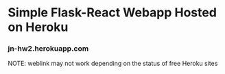 # Simple Flask-React Webapp Hosted on Heroku

### jn-hw2.herokuapp.com
NOTE: weblink may not work depending on the status of free Heroku sites
